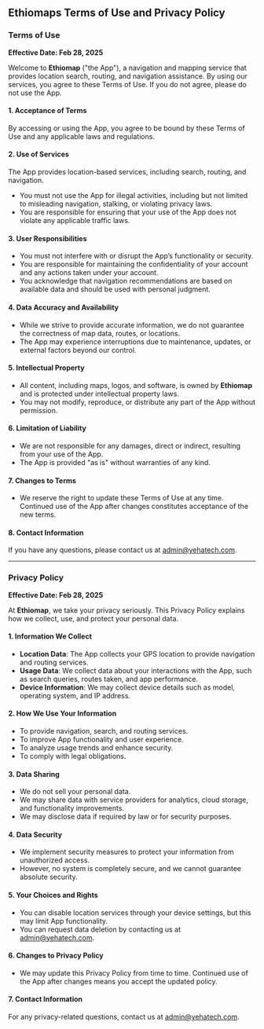## Ethiomaps Terms of Use and Privacy Policy

### Terms of Use

**Effective Date: Feb 28, 2025**

Welcome to **Ethiomap** ("the App"), a navigation and mapping service that provides location search, routing, and navigation assistance. By using our services, you agree to these Terms of Use. If you do not agree, please do not use the App.

#### 1. Acceptance of Terms

By accessing or using the App, you agree to be bound by these Terms of Use and any applicable laws and regulations.

#### 2. Use of Services

The App provides location-based services, including search, routing, and navigation.

- You must not use the App for illegal activities, including but not limited to misleading navigation, stalking, or violating privacy laws.
- You are responsible for ensuring that your use of the App does not violate any applicable traffic laws.

#### 3. User Responsibilities

- You must not interfere with or disrupt the App’s functionality or security.
- You are responsible for maintaining the confidentiality of your account and any actions taken under your account.
- You acknowledge that navigation recommendations are based on available data and should be used with personal judgment.

#### 4. Data Accuracy and Availability

- While we strive to provide accurate information, we do not guarantee the correctness of map data, routes, or locations.
- The App may experience interruptions due to maintenance, updates, or external factors beyond our control.

#### 5. Intellectual Property

- All content, including maps, logos, and software, is owned by **Ethiomap** and is protected under intellectual property laws.
- You may not modify, reproduce, or distribute any part of the App without permission.

#### 6. Limitation of Liability

- We are not responsible for any damages, direct or indirect, resulting from your use of the App.
- The App is provided "as is" without warranties of any kind.

#### 7. Changes to Terms

- We reserve the right to update these Terms of Use at any time. Continued use of the App after changes constitutes acceptance of the new terms.

#### 8. Contact Information

If you have any questions, please contact us at admin@yehatech.com.

---

### Privacy Policy

**Effective Date: Feb 28, 2025**

At **Ethiomap**, we take your privacy seriously. This Privacy Policy explains how we collect, use, and protect your personal data.

#### 1. Information We Collect

- **Location Data**: The App collects your GPS location to provide navigation and routing services.
- **Usage Data**: We collect data about your interactions with the App, such as search queries, routes taken, and app performance.
- **Device Information**: We may collect device details such as model, operating system, and IP address.

#### 2. How We Use Your Information

- To provide navigation, search, and routing services.
- To improve App functionality and user experience.
- To analyze usage trends and enhance security.
- To comply with legal obligations.

#### 3. Data Sharing

- We do not sell your personal data.
- We may share data with service providers for analytics, cloud storage, and functionality improvements.
- We may disclose data if required by law or for security purposes.

#### 4. Data Security

- We implement security measures to protect your information from unauthorized access.
- However, no system is completely secure, and we cannot guarantee absolute security.

#### 5. Your Choices and Rights

- You can disable location services through your device settings, but this may limit App functionality.
- You can request data deletion by contacting us at admin@yehatech.com.

#### 6. Changes to Privacy Policy

- We may update this Privacy Policy from time to time. Continued use of the App after changes means you accept the updated policy.

#### 7. Contact Information

For any privacy-related questions, contact us at admin@yehatech.com.
